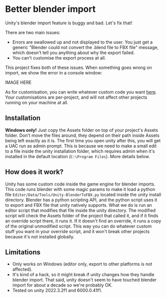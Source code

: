 # Better blender import

Unity's blender import feature is buggy and bad. Let's fix that!

There are two main issues:
- Errors are swallowed up and not displayed to the user. You just get a generic "Blender could not convert the .blend file to FBX file" message, which doesn't tell you anything about why the export failed.
- You can't customise the export process at all.

This project fixes both of these issues. When something goes wrong on import, we show the error in a console window:

IMAGE HERE

As for customisation, you can write whatever custom code you want [here](Assets/Scripts/Editor/Unity-BlenderToFBX-override.py). Your customisations are per-project, and will not affect other projects running on your machine at all.

## Installation
**Windows only!** Just copy the Assets folder on top of your project's Assets folder. Don't move the files around, they depend on their path inside Assets being left exactly as it is. The first time you open unity after this, you will get a UAC run as admin prompt. This is because we need to make a small edit to a file inside the unity installation folder, which requires admin when it's installed in the default location (`C:\Program Files`). More details below.

## How does it work?
Unity has some custom code inside the game engine for blender imports. This code runs blender with some magic params to make it load a python file `Editor/Data/Tools/Unity-BlenderToFBX.py` located inside the unity install directory. Blender has a python scripting API, and the python script uses it to export and FBX file that unity natively supports. What we do is run an editor script that modifies that file inside the unity directory. The modified script will check the Assets folder of the project that called it, and if it finds an override script there, it runs it. If it doesn't find an override, it runs a copy of the original unmodified script. This way you can do whatever custom stuff you want in your override script, and it won't break other projects because it's not installed globally.

## Limitations
- Only works on Windows (editor only, export to other platforms is not affected).
- It's kind of a hack, so it might break if unity changes how they handle blender import. That said, unity doesn't seem to have touched blender import for about a decade so we're probably OK.
- Tested on unity 2022.3.2f1 and 6000.0.41f1.
